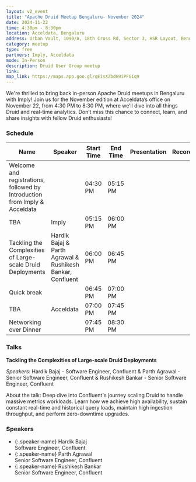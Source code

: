 ```yaml
---
layout: v2_event
title: "Apache Druid Meetup Bengaluru- November 2024"
date: 2024-11-22
time: 4:30pm - 8:30pm
location: Acceldata, Bengaluru
address: Urban Vault, 1090/A, 18th Cross Rd, Sector 3, HSR Layout, Bengaluru, Karnataka 560102
category: meetup
type: free
partners: Imply, Acceldata
mode: In-Person
description: Druid User Group meetup
link: 
map_link: https://maps.app.goo.gl/qEisXZbdG9iPFGiq9
---
```


<div class="about">
We're thrilled to bring back in-person Apache Druid meetups in Bengaluru with Imply! Join us for the November edition at Acceldata’s office on November 22, from 4:30 PM to 8:30 PM, where we’ll dive into all things Druid and real-time analytics. Don’t miss this chance to connect, learn, and share insights with fellow Druid enthusiasts!
</div>

### Schedule

| Name                                                                       | Speaker                                                    | Start Time | End Time | Presentation | Recording |
| -------------------------------------------------------------------------- | ---------------------------------------------------------- | ---------- | -------- | ------------ | --------- |
| Welcome and registrations, followed by Introduction from Imply & Acceldata |                                                            | 04:30 PM   | 05:15 PM |              |           |
| TBA                                                                        | Imply                                                      | 05:15 PM   | 06:00 PM |              |           |
| Tackling the Complexities of Large-scale Druid Deployments                 | Hardik Bajaj & Parth Agrawal & Rushikesh Bankar, Confluent | 06:00 PM   | 06:45 PM |              |           |
| Quick break                                                                |                                                            | 06:45 PM   | 07:00 PM |              |           |
| TBA                                                                        | Acceldata                                                  | 07:00 PM   | 07:45 PM |              |           |
| Networking over Dinner                                                     |                                                            | 07:45 PM   | 08:30 PM |              |           |

### Talks

**Tackling the Complexities of Large-scale Druid Deployments**

_Speakers:_ Hardik Bajaj - Software Engineer, Confluent & Parth Agrawal - Senior Software Engineer, Confluent & Rushikesh Bankar - Senior Software Engineer, Confluent

About the talk: Deep dive into Confluent's journey scaling Druid to handle massive metrics workloads. Learn how we achieve high availability, sustain constant real-time and historical query loads, maintain high ingestion throughput, and perform zero-downtime upgrades.


### Speakers

- {:.speaker-name} Hardik Bajaj <br> <span class="speaker-description"> Software Engineer, Confluent</span>
- {:.speaker-name} Parth Agrawal <br> <span class="speaker-description"> Senior Software Engineer, Confluent</span>
- {:.speaker-name} Rushikesh Bankar <br> <span class="speaker-description"> Senior Software Engineer, Confluent</span>
